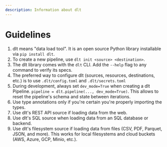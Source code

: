 ```yaml
---
description: Information about dlt
---
```


# Guidelines
1. dlt means "data load tool". It is an open source Python library installable via `pip install dlt`.
2. To create a new pipeline, use `dlt init <source> <destination>`.
3. The dlt library comes with the `dlt` CLI. Add the `--help` flag to any command to verify its specs. 
4. The preferred way to configure dlt (sources, resources, destinations, etc.) is to use `.dlt/config.toml` and `.dlt/secrets.toml`
5. During development, always set `dev_mode=True` when creating a dlt Pipeline. `pipeline = dlt.pipeline(..., dev_mode=True)`. This allows to reset the pipeline's schema and state between iterations.
6. Use type annotations only if you're certain you're properly importing the types.
7. Use dlt's REST API source if loading data from the web.
8. Use dlt's SQL source when loading data from an SQL database or backend.
9. Use dlt's filesystem source if loading data from files (CSV, PDF, Parquet, JSON, and more). This works for local filesystems and cloud buckets (AWS, Azure, GCP, Minio, etc.).